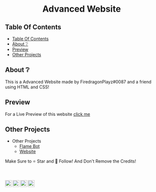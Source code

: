 <div align="center">
  <p>
    <h1>Advanced Website</h1>
  </p>
</div>

## Table Of Contents

- [Table Of Contents](#table-of-contents)
- [About ❔](#about-)
- [Preview](#preview)
- [Other Projects](#other-projects)


## About ❔

This is a Advanced Website made by FiredragonPlayz#0087 and a friend using HTML and CSS!

## Preview 

For a Live Preview of this website [click me](https://flamebot.gq)

## Other Projects

- Other Projects
  - [Flame Bot](https://top.gg/bot/796279185080582185)
  - [Website](https://flamebot.gq)

Make Sure to ⭐ Star and 💎 Follow! 
And Don't Remove the Credits!


<br/>
<br/>
<div align="center">
<a href="https://discord.com/users/725945760629129277" target="_blank" >
    <img align ="left" alt="FiredragonPlayz's Discord" width="22px" src ="https://cdn.jsdelivr.net/npm/simple-icons@v3/icons/discord.svg" />
</a>
  <a href="https://twitter.com/Firedragon_Play" target="_blank">
    <img align ="left" alt="FiredragonPlayz's Twitter " width="22px" src ="https://cdn.jsdelivr.net/npm/simple-icons@v3/icons/twitter.svg" />
  </a>
  <a href="https://youtube.com/c/FiredragonPlayz" target="_blank">
    <img align ="left" alt="FiredragonPlayz's Twitter " width="22px" src ="https://cdn.jsdelivr.net/npm/simple-icons@v3/icons/youtube.svg" />
  </a>
  <a href="https://github.com/FiredragonPlayz" target="_blank">
    <img align ="left" alt="FiredragonPlayz's Github " width="22px" src ="https://cdn.jsdelivr.net/npm/simple-icons@v3/icons/github.svg" />
  </a>
</div>